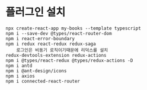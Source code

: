 # 플러그인 설치

    npx create-react-app my-books --template typescript
    npm i --save-dev @types/react-router-dom
    npm i react-error-boundary
    npm i redux react-redux redux-saga
        로그인은 비동기 로직이기때문에 리덕스를 설치
    redux-devtools-extension redux-actions
    npm i @types/react-redux @types/redux-actions -D
    npm i antd
    npm i @ant-design/icons
    npm i axios
    npm i connected-react-router
